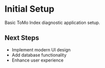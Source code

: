 # Initial Setup

Basic ToMo Index diagnostic application setup.

## Next Steps
- Implement modern UI design
- Add database functionality
- Enhance user experience